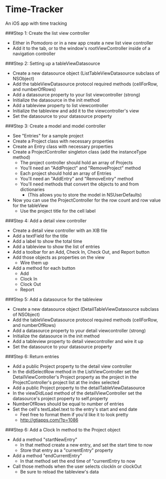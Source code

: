 Time-Tracker
============

An iOS app with time tracking

###Step 1: Create the list view controller
- Either in Pomodoro or in a new app create a new list view controller
- Add it to the tab, or to the window's rootViewController inside of a navigation controller

###Step 2: Setting up a tableViewDatasource
- Create a new datasource object (ListTableViewDatasource subclass of NSObject)
- Add the tableViewDatasource protocol required methods (cellForRow, and numberOfRows)
- Add a datasource property to your list viewcontroller (strong)
- Initialize the datasource in the init method
- Add a tableview property to list viewcontroller
- Initialize the tableview and add it to the viewcontroller's view
- Set the datasource to your datasource property

###Step 3: Create a model and model controller
- See "Entries" for a sample project
- Create a Project class with necessary properties
- Create an Entry class with necessary properties
- Create a ProjectController singleton class (add the instanceType method)
  - The project controller should hold an array of Projects
  - You'll need an "AddProject" and "RemoveProject" method
  - Each project should hold an array of Entries
  - You'll need an "AddEntry" and "RemoveEntry" method
  - You'll need methods that convert the objects to and from dictionaries
    - (This allows you to store the model in NSUserDefaults)
- Now you can use the ProjectController for the row count and row value for the tableView
  - Use the project title for the cell label

###Step 4: Add a detail view controller
- Create a detail view controller with an XIB file
- Add a textField for the title
- Add a label to show the total time
- Add a tableview to show the list of entries
- Add a toolbar for an Add, Check In, Check Out, and Report button
- Add those objects as properties on the view
  - Wire them up
- Add a method for each button
  - Add
  - Clock In
  - Clock Out
  - Report

###Step 5: Add a datasource for the tableview
- Create a new datasource object (DetailTableViewDatasource subclass of NSObject)
- Add the tableViewDatasource protocol required methods  (cellForRow, and numberOfRows)
- Add a datasource property to your detail viewcontroller (strong)
- Initialize the datasource in the init method
- Add a tableview property to detail viewcontroller and wire it up
- Set the datasource to your datasource property

###Step 6: Return entries
- Add a public Project property to the detail view controller
- In the didSelectRow method in the ListViewController set the DetailViewController's Project property as the project in the ProjectController's project list at the index selected
- Add a public Project property to the detailTableViewDatasource
- In the viewDidLoad method of the detailViewController set the datasource's project property to self.property
- NumberOfRows should be equal to number of entries
- Set the cell's textLabel.text to the entry's start and end date
  - Feel free to format them if you'd like it to look pretty 
  - http://gtiapps.com/?p=1086

###Step 6: Add a Clock In method to the Project object
- Add a method "startNewEntry"
  - In that method create a new entry, and set the start time to now
  - Store that entry as a "currentEntry" property
- Add a method "endCurrentEntry"
  - In that method set the end time of "currentEntry to now
- Call those methods when the user selects clockIn or clockOut
  - Be sure to reload the tableview's data



